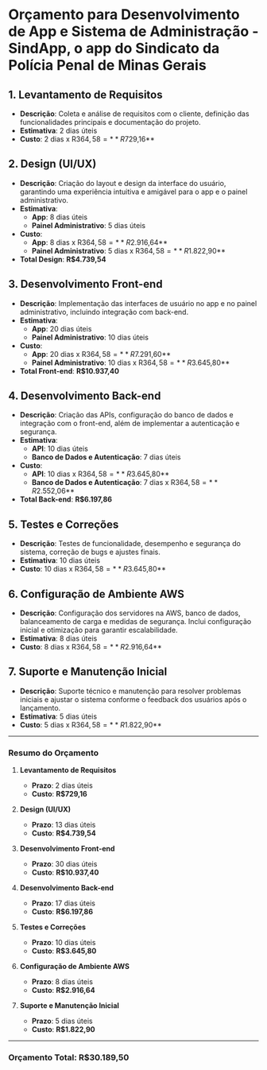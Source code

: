 # Orçamento para Desenvolvimento de App e Sistema de Administração - SindApp, o app do Sindicato da Polícia Penal de Minas Gerais

## 1. Levantamento de Requisitos
- **Descrição**: Coleta e análise de requisitos com o cliente, definição das funcionalidades principais e documentação do projeto.
- **Estimativa**: 2 dias úteis
- **Custo**: 2 dias x R$364,58 = **R$729,16**

## 2. Design (UI/UX)
- **Descrição**: Criação do layout e design da interface do usuário, garantindo uma experiência intuitiva e amigável para o app e o painel administrativo.
- **Estimativa**:
  - **App**: 8 dias úteis
  - **Painel Administrativo**: 5 dias úteis
- **Custo**:
  - **App**: 8 dias x R$364,58 = **R$2.916,64**
  - **Painel Administrativo**: 5 dias x R$364,58 = **R$1.822,90**
- **Total Design**: **R$4.739,54**

## 3. Desenvolvimento Front-end
- **Descrição**: Implementação das interfaces de usuário no app e no painel administrativo, incluindo integração com back-end.
- **Estimativa**:
  - **App**: 20 dias úteis
  - **Painel Administrativo**: 10 dias úteis
- **Custo**:
  - **App**: 20 dias x R$364,58 = **R$7.291,60**
  - **Painel Administrativo**: 10 dias x R$364,58 = **R$3.645,80**
- **Total Front-end**: **R$10.937,40**

## 4. Desenvolvimento Back-end
- **Descrição**: Criação das APIs, configuração do banco de dados e integração com o front-end, além de implementar a autenticação e segurança.
- **Estimativa**:
  - **API**: 10 dias úteis
  - **Banco de Dados e Autenticação**: 7 dias úteis
- **Custo**:
  - **API**: 10 dias x R$364,58 = **R$3.645,80**
  - **Banco de Dados e Autenticação**: 7 dias x R$364,58 = **R$2.552,06**
- **Total Back-end**: **R$6.197,86**

## 5. Testes e Correções
- **Descrição**: Testes de funcionalidade, desempenho e segurança do sistema, correção de bugs e ajustes finais.
- **Estimativa**: 10 dias úteis
- **Custo**: 10 dias x R$364,58 = **R$3.645,80**

## 6. Configuração de Ambiente AWS
- **Descrição**: Configuração dos servidores na AWS, banco de dados, balanceamento de carga e medidas de segurança. Inclui configuração inicial e otimização para garantir escalabilidade.
- **Estimativa**: 8 dias úteis
- **Custo**: 8 dias x R$364,58 = **R$2.916,64**

## 7. Suporte e Manutenção Inicial
- **Descrição**: Suporte técnico e manutenção para resolver problemas iniciais e ajustar o sistema conforme o feedback dos usuários após o lançamento.
- **Estimativa**: 5 dias úteis
- **Custo**: 5 dias x R$364,58 = **R$1.822,90**

---

### **Resumo do Orçamento**

1. **Levantamento de Requisitos**
   - **Prazo**: 2 dias úteis
   - **Custo**: **R$729,16**

2. **Design (UI/UX)**
   - **Prazo**: 13 dias úteis
   - **Custo**: **R$4.739,54**

3. **Desenvolvimento Front-end**
   - **Prazo**: 30 dias úteis
   - **Custo**: **R$10.937,40**

4. **Desenvolvimento Back-end**
   - **Prazo**: 17 dias úteis
   - **Custo**: **R$6.197,86**

5. **Testes e Correções**
   - **Prazo**: 10 dias úteis
   - **Custo**: **R$3.645,80**

6. **Configuração de Ambiente AWS**
   - **Prazo**: 8 dias úteis
   - **Custo**: **R$2.916,64**

7. **Suporte e Manutenção Inicial**
   - **Prazo**: 5 dias úteis
   - **Custo**: **R$1.822,90**

---

### **Orçamento Total**: **R$30.189,50**
